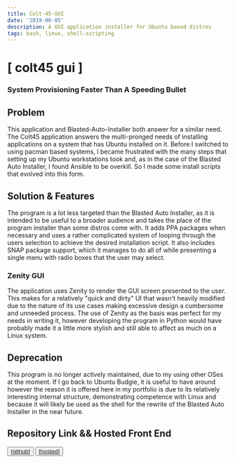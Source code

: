 ```yaml
---
title: Colt-45-GUI
date: '2019-08-05'
description: A GUI application installer for Ubuntu based distros
tags: bash, linux, shell-scripting
---
```


<h1> [ colt45 gui ]</h1>

### System Provisioning Faster Than A Speeding Bullet

## Problem

This application and Blasted-Auto-Installer both answer for a similar need. The Colt45 application answers the multi-pronged needs of installing applications on a system that has Ubuntu installed on it. Before I switched to using pacman based systems, I became frustrated with the many steps that setting up my Ubuntu workstations took and, as in the case of the Blasted Auto Installer, I found Ansible to be overkill. So I made some install scripts that evolved into this form.

## Solution & Features

The program is a lot less targeted than the Blasted Auto Installer, as it is intended to be useful to a broader audience and takes the place of the program installer than some distros come with. It adds PPA packages when necessary and uses a rather complicated system of looping through the users selection to achieve the desired installation script. It also includes SNAP package support, which it manages to do all of while presenting a single menu with radio boxes that the user may select.

### Zenity GUI

The application uses Zenity to render the GUI screen presented to the user. This makes for a relatively "quick and dirty" UI that wasn't heavily modified due to the nature of its use cases making excessive design a cumbersome and unneeded process. The use of Zenity as the basis was perfect for my needs in writing it, however developing the program in Python would have probably made it a little more stylish and still able to affect as much on a Linux system.

## Deprecation

This program is no longer actively maintained, due to my using other OSes at the moment. If I go back to Ubuntu Budgie, it is useful to have around however the reason it is offered here in my portfolio is due to its relatively interesting internal structure, demonstrating competence with Linux and because it will likely be used as the shell for the rewrite of the Blasted Auto Installer in the near future.

## Repository Link && Hosted Front End

<button className="nav-btn  ml-2">
   <a href="https://github.com/Thomashighbaugh/colt45gui">
   [github]
   </a>
</button>
<button className="nav-btn ml-2">
 <a href="https://colt45gui.netlify.com/">
   [hosted]
   </a>
</button>
